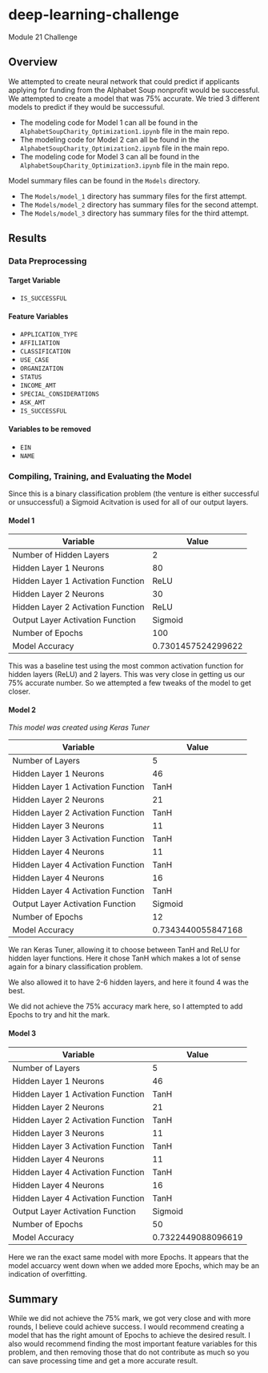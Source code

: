 # deep-learning-challenge
Module 21 Challenge

## Overview
We attempted to create neural network that could predict if applicants applying for funding from the Alphabet Soup nonprofit would be successful. We attempted to create a model that was 75% accurate. We tried 3 different models to predict if they would be successuful.

* The modeling code for Model 1 can all be found in the `AlphabetSoupCharity_Optimization1.ipynb` file in the main repo.
* The modeling code for Model 2 can all be found in the `AlphabetSoupCharity_Optimization2.ipynb` file in the main repo.
* The modeling code for Model 3 can all be found in the `AlphabetSoupCharity_Optimization3.ipynb` file in the main repo.

Model summary files can be found in the `Models` directory.
* The `Models/model_1` directory has summary files for the first attempt.
* The `Models/model_2` directory has summary files for the second attempt.
* The `Models/model_3` directory has summary files for the third attempt.

## Results

### Data Preprocessing

#### Target Variable
* `IS_SUCCESSFUL`

#### Feature Variables
* `APPLICATION_TYPE`
* `AFFILIATION`
* `CLASSIFICATION`
* `USE_CASE`
* `ORGANIZATION`
* `STATUS`
* `INCOME_AMT`
* `SPECIAL_CONSIDERATIONS`
* `ASK_AMT`
* `IS_SUCCESSFUL`

#### Variables to be removed
* `EIN`
* `NAME`

### Compiling, Training, and Evaluating the Model
Since this is a binary classification problem (the venture is either successful or unsuccessful) a Sigmoid Acitvation is used for all of our output layers.

#### Model 1

| Variable | Value |
| --- | --- |
| Number of Hidden Layers | 2 |
| Hidden Layer 1 Neurons | 80 |
| Hidden Layer 1 Activation Function | ReLU |
| Hidden Layer 2 Neurons | 30 |
| Hidden Layer 2 Activation Function | ReLU |
| Output Layer Activation Function | Sigmoid |
| Number of Epochs | 100 |
| Model Accuracy | 0.7301457524299622 |

This was a baseline test using the most common activation function for hidden layers (ReLU) and 2 layers. This was very close in getting us our 75% accurate number. So we attempted a few tweaks of the model to get closer.

#### Model 2
*This model was created using Keras Tuner* 

| Variable | Value |
| --- | --- |
| Number of Layers | 5 |
| Hidden Layer 1 Neurons | 46 |
| Hidden Layer 1 Activation Function | TanH |
| Hidden Layer 2 Neurons | 21 |
| Hidden Layer 2 Activation Function | TanH |
| Hidden Layer 3 Neurons | 11 |
| Hidden Layer 3 Activation Function | TanH |
| Hidden Layer 4 Neurons | 11 |
| Hidden Layer 4 Activation Function | TanH |
| Hidden Layer 4 Neurons | 16 |
| Hidden Layer 4 Activation Function | TanH |
| Output Layer Activation Function | Sigmoid |
| Number of Epochs | 12 |
| Model Accuracy | 0.7343440055847168 |

We ran Keras Tuner, allowing it to choose between TanH and ReLU for hidden layer functions. Here it chose TanH which makes a lot of sense again for a binary classification problem.

We also allowed it to have 2-6 hidden layers, and here it found 4 was the best.

We did not achieve the 75% accuracy mark here, so I attempted to add Epochs to try and hit the mark.

#### Model 3

| Variable | Value |
| --- | --- |
| Number of Layers | 5 |
| Hidden Layer 1 Neurons | 46 |
| Hidden Layer 1 Activation Function | TanH |
| Hidden Layer 2 Neurons | 21 |
| Hidden Layer 2 Activation Function | TanH |
| Hidden Layer 3 Neurons | 11 |
| Hidden Layer 3 Activation Function | TanH |
| Hidden Layer 4 Neurons | 11 |
| Hidden Layer 4 Activation Function | TanH |
| Hidden Layer 4 Neurons | 16 |
| Hidden Layer 4 Activation Function | TanH |
| Output Layer Activation Function | Sigmoid |
| Number of Epochs | 50 |
| Model Accuracy | 0.7322449088096619 |

Here we ran the exact same model with more Epochs. It appears that the model accuarcy went down when we added more Epochs, which may be an indication of overfitting.

## Summary
While we did not achieve the 75% mark, we got very close and with more rounds, I believe could achieve success. I would recommend creating a model that has the right amount of Epochs to achieve the desired result. I also would recommend finding the most important feature variables for this problem, and then removing those that do not contribute as much so you can save processing time and get a more accurate result.

